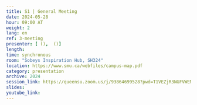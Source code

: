 ```yaml
---
title: S1 | General Meeting
date: 2024-05-28
hour: 09:00 AT
weight: 2
lang: en
ref: 3-meeting
presenter: [ (),  ()]
length:
time: synchronous
room: "Sobeys Inspiration Hub, SH324"
location: https://www.smu.ca/webfiles/campus-map.pdf
category: presentation
archive: 2024
session_link: https://queensu.zoom.us/j/93864699528?pwd=T1VEZjR3NGFVWEM1MncrVFp1NWtDUT09
slides:
youtube_link:
---
```

